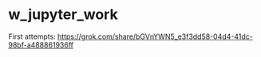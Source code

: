 # w_jupyter_work

First attempts: https://grok.com/share/bGVnYWN5_e3f3dd58-04d4-41dc-98bf-a488861936ff


